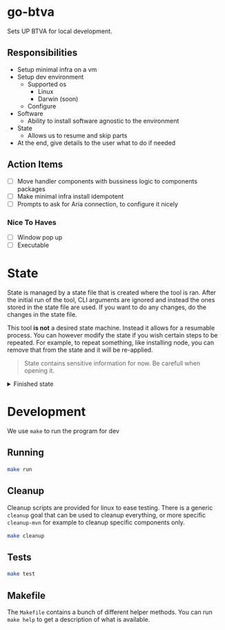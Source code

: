 # go-btva

Sets UP BTVA for local development.

## Responsibilities

- Setup minimal infra on a vm
- Setup dev environment
    - Supported os
        - Linux
        - Darwin (soon)
    - Configure
- Software
    - Ability to install software agnostic to the environment
- State
    - Allows us to resume and skip parts
- At the end, give details to the user what to do if needed

## Action Items

- [ ] Move handler components with bussiness logic to components packages
- [ ] Make minimal infra install idempotent
- [ ] Prompts to ask for Aria connection, to configure it nicely

### Nice To Haves

- [ ] Window pop up
- [ ] Executable

# State

State is managed by a state file that is created where the tool is ran. After the initial run of the tool, CLI arguments are ignored and
instead the ones stored in the state file are used. If you want to do any changes, do the changes in the state file.

This tool **is not** a desired state machine. Instead it allows for a resumable process. You can however modify the state if you wish
certain steps to be repeated. For example, to repeat something, like installing node, you can remove that from the state and it will be
re-applied.

> State contains sensitive information for now. Be carefull when opening it.


<details>
    <summary>Finished state</summary>
    <img src="assets/state-finished.png"/>
</details>

# Development

We use `make` to run the program for dev

## Running

```sh
make run
```

## Cleanup

Cleanup scripts are provided for linux to ease testing. There is a generic `cleanup` goal that can be used to cleanup everything, or more
specific `cleanup-mvn` for example to cleanup specific components only.

```sh
make cleanup
```

## Tests

```sh
make test
```

## Makefile

The `Makefile` contains a bunch of different helper methods. You can run `make help` to get a description of what is available.

